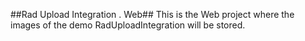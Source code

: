 ##Rad Upload Integration . Web##
This is the Web project where the images of the demo RadUploadIntegration will be stored.